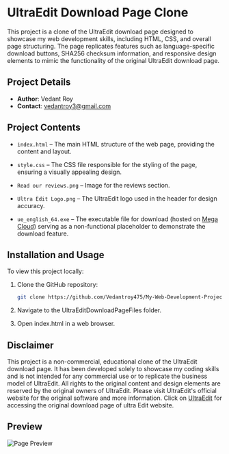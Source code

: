 # UltraEdit Download Page Clone

This project is a clone of the UltraEdit download page designed to showcase my web development skills, including HTML, CSS, and overall page structuring. The page replicates features such as language-specific download buttons, SHA256 checksum information, and responsive design elements to mimic the functionality of the original UltraEdit download page.

## Project Details

- **Author**: Vedant Roy
- **Contact**: vedantroy3@gmail.com

## Project Contents

- `index.html` – The main HTML structure of the web page, providing the content and layout.

- `style.css` – The CSS file responsible for the styling of the page, ensuring a visually appealing design.

- `Read our reviews.png` – Image for the reviews section.

- `Ultra Edit Logo.png` – The UltraEdit logo used in the header for design accuracy.

- `ue_english_64.exe` – The executable file for download (hosted on [Mega Cloud](https://mega.nz/folder/vtsSFKSC#DTjkBJ5ZPY9gYS9QpCzWow)) serving as a non-functional placeholder to demonstrate the download feature.

## Installation and Usage
To view this project locally:

1. Clone the GitHub repository:
   ```bash
   git clone https://github.com/Vedantroy475/My-Web-Development-Project.git

2. Navigate to the UltraEditDownloadPageFiles folder.

3. Open index.html in a web browser.

## Disclaimer

This project is a non-commercial, educational clone of the UltraEdit download page. It has been developed solely to showcase my coding skills and is not intended for any commercial use or to replicate the business model of UltraEdit. All rights to the original content and design elements are reserved by the original owners of UltraEdit. Please visit UltraEdit's official website for the original software and more information. Click on [UltraEdit](https://www.ultraedit.com/downloads/ultraedit-download-thank-you/?utm_source=CWH&utm_medium=LeadsAcquisition&utm_content=UEDownload&utm_campaign=UETrialDownload) for accessing the original download page of ultra Edit website.

## Preview

![Page Preview](./UltraEditDownloadPageFiles/Read%20our%20reviews.png)

